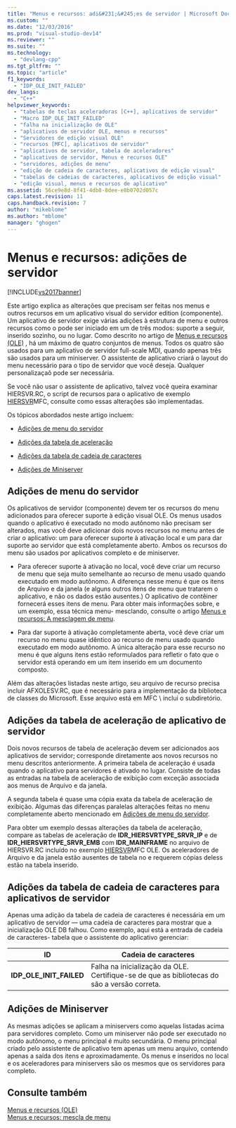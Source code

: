 ```yaml
---
title: "Menus e recursos: adi&#231;&#245;es de servidor | Microsoft Docs"
ms.custom: ""
ms.date: "12/03/2016"
ms.prod: "visual-studio-dev14"
ms.reviewer: ""
ms.suite: ""
ms.technology: 
  - "devlang-cpp"
ms.tgt_pltfrm: ""
ms.topic: "article"
f1_keywords: 
  - "IDP_OLE_INIT_FAILED"
dev_langs: 
  - "C++"
helpviewer_keywords: 
  - "tabelas de teclas aceleradoras [C++], aplicativos de servidor"
  - "Macro IDP_OLE_INIT_FAILED"
  - "falha na inicialização de OLE"
  - "aplicativos de servidor OLE, menus e recursos"
  - "Servidores de edição visual OLE"
  - "recursos [MFC], aplicativos de servidor"
  - "aplicativos de servidor, tabela de aceleradores"
  - "aplicativos de servidor, Menus e recursos OLE"
  - "servidores, adições de menu"
  - "edição de cadeia de caracteres, aplicativos de edição visual"
  - "tabelas de cadeias de caracteres, aplicativos de edição visual"
  - "edição visual, menus e recursos de aplicativo"
ms.assetid: 56ce9e8d-8f41-4db8-8dee-e8b0702d057c
caps.latest.revision: 11
caps.handback.revision: 7
author: "mikeblome"
ms.author: "mblome"
manager: "ghogen"
---
```

# Menus e recursos: adi&#231;&#245;es de servidor
[!INCLUDE[vs2017banner](../assembler/inline/includes/vs2017banner.md)]

Este artigo explica as alterações que precisam ser feitas nos menus e outros recursos em um aplicativo visual do servidor edition \(componente\).  Um aplicativo de servidor exige várias adições à estrutura de menu e outros recursos como o pode ser iniciado em um de três modos: suporte a seguir, inserido sozinho, ou no lugar.  Como descrito no artigo de [Menus e recursos \(OLE\)](../mfc/menus-and-resources-ole.md) , há um máximo de quatro conjuntos de menus.  Todos os quatro são usados para um aplicativo de servidor full\-scale MDI, quando apenas três são usados para um miniserver.  O assistente de aplicativo criará o layout do menu necessário para o tipo de servidor que você deseja.  Qualquer personalizaçaõ pode ser necessária.  
  
 Se você não usar o assistente de aplicativo, talvez você queira examinar HIERSVR.RC, o script de recursos para o aplicativo de exemplo [HIERSVR](../top/visual-cpp-samples.md)MFC, consulte como essas alterações são implementadas.  
  
 Os tópicos abordados neste artigo incluem:  
  
-   [Adições de menu do servidor](#_core_server_menu_additions)  
  
-   [Adições da tabela de aceleração](#_core_server_application_accelerator_table_additions)  
  
-   [Adições da tabela de cadeia de caracteres](../mfc/menus-and-resources-container-additions.md)  
  
-   [Adições de Miniserver](#_core_mini.2d.server_additions)  
  
##  <a name="_core_server_menu_additions"></a> Adições de menu do servidor  
 Os aplicativos de servidor \(componente\) devem ter os recursos do menu adicionados para oferecer suporte à edição visual OLE.  Os menus usados quando o aplicativo é executado no modo autônomo não precisam ser alterados, mas você deve adicionar dois novos recursos no menu antes de criar o aplicativo: um para oferecer suporte à ativação local e um para dar suporte ao servidor que está completamente aberto.  Ambos os recursos do menu são usados por aplicativos completo e de miniserver.  
  
-   Para oferecer suporte à ativação no local, você deve criar um recurso de menu que seja muito semelhante ao recurso de menu usado quando executado em modo autônomo.  A diferença nesse menu é que os itens de Arquivo e da janela \(e alguns outros itens de menu que tratarem o aplicativo, e não os dados estão ausentes.\)  O aplicativo de contêiner fornecerá esses itens de menu.  Para obter mais informações sobre, e um exemplo, essa técnica menu\- mesclando, consulte o artigo [Menus e recursos: A mesclagem de menu](../mfc/menus-and-resources-menu-merging.md).  
  
-   Para dar suporte à ativação completamente aberta, você deve criar um recurso no menu quase idêntico ao recurso de menu usado quando executado em modo autônomo.  A única alteração para esse recurso no menu é que alguns itens estão reformulados para refletir o fato que o servidor está operando em um item inserido em um documento composto.  
  
 Além das alterações listadas neste artigo, seu arquivo de recurso precisa incluir AFXOLESV.RC, que é necessário para a implementação da biblioteca de classes do Microsoft.  Esse arquivo está em MFC \\ inclui o subdiretório.  
  
##  <a name="_core_server_application_accelerator_table_additions"></a> Adições da tabela de aceleração de aplicativo de servidor  
 Dois novos recursos de tabela de aceleração devem ser adicionados aos aplicativos de servidor; corresponde diretamente aos novos recursos no menu descritos anteriormente.  A primeira tabela de aceleração é usada quando o aplicativo para servidores é ativado no lugar.  Consiste de todas as entradas na tabela de aceleração de exibição com exceção associada aos menus de Arquivo e da janela.  
  
 A segunda tabela é quase uma cópia exata da tabela de aceleração de exibição.  Algumas das diferenças paralelas alterações feitas no menu completamente aberto mencionado em [Adições de menu do servidor](#_core_server_menu_additions).  
  
 Para obter um exemplo dessas alterações da tabela de aceleração, compare as tabelas de aceleração de **IDR\_HIERSVRTYPE\_SRVR\_IP** e de **IDR\_HIERSVRTYPE\_SRVR\_EMB** com **IDR\_MAINFRAME** no arquivo de HIERSVR.RC incluído no exemplo [HIERSVR](../top/visual-cpp-samples.md)MFC OLE.  Os aceleradores de Arquivo e da janela estão ausentes de tabela no e requerem cópias deless estão na tabela inserido.  
  
##  <a name="_core_string_table_additions_for_server_applications"></a> Adições da tabela de cadeia de caracteres para aplicativos de servidor  
 Apenas uma adição da tabela de cadeia de caracteres é necessária em um aplicativo de servidor — uma cadeia de caracteres para mostrar que a inicialização OLE DB falhou.  Como exemplo, aqui está a entrada de cadeia de caracteres\- tabela que o assistente do aplicativo gerenciar:  
  
|ID|Cadeia de caracteres|  
|--------|--------------------------|  
|**IDP\_OLE\_INIT\_FAILED**|Falha na inicialização da OLE.  Certifique\-se de que as bibliotecas do são a versão correta.|  
  
##  <a name="_core_mini.2d.server_additions"></a> Adições de Miniserver  
 As mesmas adições se aplicam a miniservers como aquelas listadas acima para servidores completo.  Como um miniserver não pode ser executado no modo autônomo, o menu principal é muito secundária.  O menu principal criado pelo assistente de aplicativo tem apenas um menu arquivo, contendo apenas a saída dos itens e aproximadamente.  Os menus e inseridos no local e os aceleradores para miniservers são os mesmos que os servidores para completo.  
  
## Consulte também  
 [Menus e recursos \(OLE\)](../mfc/menus-and-resources-ole.md)   
 [Menus e recursos: mescla de menu](../mfc/menus-and-resources-menu-merging.md)